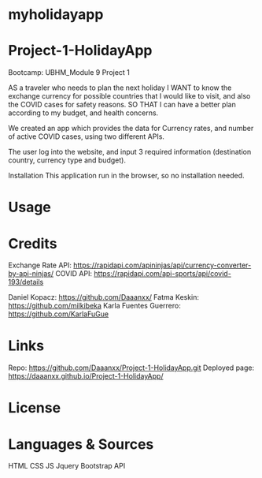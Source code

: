 # myholidayapp
# Project-1-HolidayApp
Bootcamp: UBHM_Module 9 Project 1

AS a traveler who needs to plan the next holiday
I WANT to know the exchange currency for possible countries that I would like to visit, and also the COVID cases for safety reasons.
SO THAT I can have a better plan according to my budget, and health concerns.

We created an app which provides the data for Currency rates, and number of active COVID cases, using two different APIs.

The user log into the website, and input 3 required information (destination country, currency type and budget).


Installation
This application run in the browser, so no installation needed.

# Usage
<!-- //Search bar is displayed on the screen.
//Search for a city using the mentioned bar.
//Today's weather is displayed at the top right hand side of the screen.
//Below, we can see the weather information for the following 5 days
//Cities' search history is shown on the left side of the screen.
//image -->

# Credits
Exchange Rate API: https://rapidapi.com/apininjas/api/currency-converter-by-api-ninjas/
COVID API: https://rapidapi.com/api-sports/api/covid-193/details

Daniel Kopacz: https://github.com/Daaanxx/
Fatma Keskin: https://github.com/milkibeka
Karla Fuentes Guerrero: https://github.com/KarlaFuGue
# Links
Repo: https://github.com/Daaanxx/Project-1-HolidayApp.git
Deployed page: https://daaanxx.github.io/Project-1-HolidayApp/


# License
<!-- MIT License -->

<!-- Copyright (c) [2023] [KarlaFuentesGuerrero] -->

# Languages & Sources
HTML
CSS
JS
Jquery
Bootstrap
API